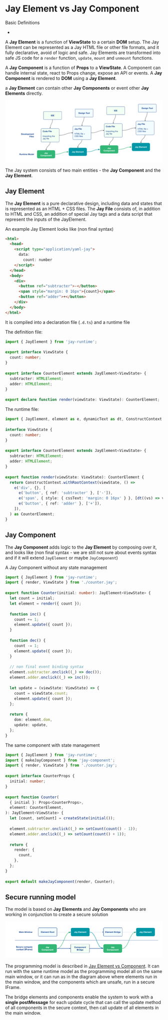# Jay Element vs Jay Component

Basic Definitions

-

A **Jay Element** is a function of **ViewState** to a certain **DOM** setup. The Jay Element can be represented
as a Jay HTML file or other file formats, and it fully declarative, avoid of logic and safe.
Jay Elements are transformed into safe JS code for a `render` function, `update`, `mount` and `unmount` functions.

A **Jay Component** is a function of **Props** to a **ViewState**. A Component can handle internal state,
react to Props change, expose an API or events. A **Jay Component** is rendered to **DOM** using a
**Jay Element**.

a **Jay Element** can contain other **Jay Components** or event other **Jay Elements** directly.

![Overview](02%20-%20Jay%20Element%20vs%20Component.png 'Jay Element vs Component')

The Jay system consists of two main entities - the **Jay Component** and the **Jay Element**.

## Jay Element

The **Jay Element** is a pure declarative design, including data and states that is represented as an HTML + CSS files.
The **Jay File** consists of, in addition to HTML and CSS, an addition of special Jay tags and a data script
that represent the inputs of the JayElement.

An example Jay Element looks like (non final syntax)

```html
<html>
  <head>
    <script type="application/yaml-jay">
      data:
        count: number
    </script>
  </head>
  <body>
    <div>
      <button ref="subtracter">-</button>
      <span style="margin: 0 16px">{count}</span>
      <button ref="adder">+</button>
    </div>
  </body>
</html>
```

It is compiled into a declaration file (`.d.ts`) and a runtime file

The definition file:

```typescript
import { JayElement } from 'jay-runtime';

export interface ViewState {
  count: number;
}

export interface CounterElement extends JayElement<ViewState> {
  subtracter: HTMLElement;
  adder: HTMLElement;
}

export declare function render(viewState: ViewState): CounterElement;
```

The runtime file:

```typescript
import { JayElement, element as e, dynamicText as dt, ConstructContext } from 'jay-runtime';

interface ViewState {
  count: number;
}

export interface CounterElement extends JayElement<ViewState> {
  subtracter: HTMLElement;
  adder: HTMLElement;
}

export function render(viewState: ViewState): CounterElement {
  return ConstructContext.withRootContext(viewState, () =>
    e('div', {}, [
      e('button', { ref: 'subtracter' }, ['-']),
      e('span', { style: { cssText: 'margin: 0 16px' } }, [dt((vs) => vs.count)]),
      e('button', { ref: 'adder' }, ['+']),
    ]),
  ) as CounterElement;
}
```

## Jay Component

The **Jay Component** adds logic to the **Jay Element** by composing over it, and looks like
(non final syntax - we are still not sure about events syntax and if it will extend `JayElement` or maybe `JayComponent`)

A Jay Component without any state management

```typescript
import { JayElement } from 'jay-runtime';
import { render, ViewState } from './counter.jay';

export function Counter(initial: number): JayElement<ViewState> {
  let count = initial;
  let element = render({ count });

  function inc() {
    count += 1;
    element.update({ count });
  }

  function dec() {
    count -= 1;
    element.update({ count });
  }

  // non final event binding syntax
  element.subtracter.onclick((_) => dec());
  element.adder.onclick((_) => inc());

  let update = (viewState: ViewState) => {
    count = viewState.count;
    element.update({ count });
  };

  return {
    dom: element.dom,
    update: update,
  };
}
```

The same component with state management

```typescript
import { JayElement } from 'jay-runtime';
import { makeJayComponent } from 'jay-component';
import { render, ViewState } from './counter.jay';

export interface CounterProps {
  initial: number;
}

export function Counter(
  { initial }: Props<CounterProps>,
  element: CounterElement,
): JayElement<ViewState> {
  let [count, setCount] = createState(initial());

  element.subtracter.onclick((_) => setCount(count() - 1));
  element.adder.onclick((_) => setCount(count() + 1));

  return {
    render: {
      count,
    },
  };
}

export default makeJayComponent(render, Counter);
```

## Secure running model

The model is based on **Jay Elements** and **Jay Components** who are working in conjunction to create a secure solution

![Security Model](./02%20-%20Jay%20Element%20vs%20Jay%20Component%20-%20secure%20model.png 'Security Model')

The programming model is described in [Jay Element vs Component](./02%20-%20Jay%20Element%20vs%20Component.md).
It can run with the same runtime model as the programming model
all on the same main window, or it can run as in the diagram above where elements run in the main window,
and the components which are unsafe, run in a secure IFrame.

The bridge elements and components enable the system to work with a **single postMessage** for each update cycle
that can call the update method of all components in the secure context, then call update of all elements in the main window.
